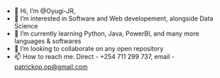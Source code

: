 - 👋 Hi, I’m @Oyugi-JR,
- 👀 I’m interested in Software and Web developement, alongside Data Science
- 🌱 I’m currently learning Python, Java, PowerBI,  and many more languages & softwares
- 💞️ I’m looking to collaborate on any open repository 
- 📫 How to reach me: Direct - +254 711 299 737, email - patrickop.op@gmail.com 

<!---
Oyugi-JR/Oyugi-JR is a ✨ special ✨ repository because its `README.md` (this file) appears on your GitHub profile.
You can click the Preview link to take a look at your changes.
--->
